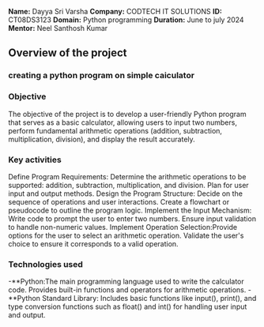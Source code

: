**Name:** Dayya Sri Varsha
**Company:** CODTECH IT SOLUTIONS
**ID:** CT08DS3123
**Domain:** Python programming
**Duration:** June to july 2024
**Mentor:** Neel Santhosh Kumar


## Overview of the project

### creating a python program on simple caiculator

### Objective
The objective of the project is to develop a user-friendly Python program that serves as a basic calculator, allowing users to input two numbers, perform fundamental arithmetic operations (addition, subtraction, multiplication, division), and display the result accurately.

### Key activities
Define Program Requirements: Determine the arithmetic operations to be supported: addition, subtraction, multiplication, and division. Plan for user input and output methods.
Design the Program Structure: Decide on the sequence of operations and user interactions. Create a flowchart or pseudocode to outline the program logic.
Implement the Input Mechanism: Write code to prompt the user to enter two numbers. Ensure input validation to handle non-numeric values. 
Implement Operation Selection:Provide options for the user to select an arithmetic operation. Validate the user's choice to ensure it corresponds to a valid operation.

### Technologies used
-**Python:The main programming language used to write the calculator code. Provides built-in functions and operators for arithmetic operations.
-**Python Standard Library: Includes basic functions like input(), print(), and type conversion functions such as float() and int() for handling user input and output.



